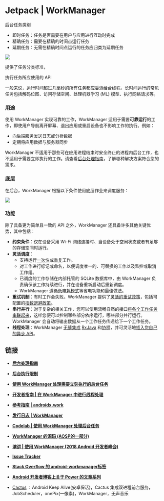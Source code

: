 # Jetpack | WorkManager

后台任务类别

- 即时任务：任务是否需要在用户与应用进行互动时完成
- 精确任务：需要在精确的时间点运行任务
- 延期任务：无需在精确时间点运行的任务应归类为延期任务

![](https://developer.android.google.cn/images/guide/background/task-category-tree.png)

提供了任务分类标准，

执行任务所应使用的 API

一般来说，运行时间超过几毫秒的所有任务都应委派给台线程。长时间运行的常见任务包括解码位图、访问存储空间、处理机器学习 (ML) 模型、执行网络请求等。



### 用途

使用 WorkManager 实现可靠的工作，WorkManager 适用于需要**可靠运行**的工作，即使用户导航离开屏幕、退出应用或重启设备也不影响工作的执行。例如：

- 向后端服务发送日志或分析数据
- 定期将应用数据与服务器同步

WorkManager 不适用于那些可在应用进程结束时安全终止的进程内后台工作，也不适用于需要立即执行的工作。请查看[后台处理指南](https://developer.android.google.cn/guide/background)，了解哪种解决方案符合您的需求。

### 底层

在后台，WorkManager 根据以下条件使用底层作业来调度服务：

![](https://developer.android.google.cn/images/topic/libraries/architecture/workmanager/overview-criteria.png)



### 功能

除了具备更为简单且一致的 API 之外，WorkManager 还具备许多其他关键优势，其中包括：

- **约束条件**：仅在设备采用 Wi-Fi 网络连接时、当设备处于空闲状态或者有足够的存储空间时运行。
- **灵活调度**：
  - 支持运行[一次性](https://developer.android.google.cn/reference/androidx/work/OneTimeWorkRequest)或[重复](https://developer.android.google.cn/reference/androidx/work/PeriodicWorkRequest)工作。
  - 对工作进行标记或命名，以便调度唯一的、可替换的工作以及监控或取消工作组。
  - 已调度的工作存储在内部托管的 SQLite 数据库中，由 WorkManager 负责确保该工作持续进行，并在设备重新启动后重新调度。
  - WorkManager 遵循[低电耗模式](https://developer.android.google.cn/training/monitoring-device-state/doze-standby)等省电功能和最佳做法。
- **重试机制**：有时工作会失败。WorkManager 提供了[灵活的重试政策](https://developer.android.google.cn/topic/libraries/architecture/workmanager/how-to/define-work#retries_backoff)，包括可配置的[指数退避政策](https://developer.android.google.cn/reference/androidx/work/BackoffPolicy)。
- **串行并行**：对于复杂的相关工作，您可以使用流畅自然的接口[将各个工作任务串联起来](https://developer.android.google.cn/topic/libraries/architecture/workmanager/how-to/chain-work)，这样您便可以控制哪些部分依序运行，哪些部分并行运行。WorkManager 会自动将输出数据从一个工作任务传递给下一个工作任务。
- **线程处理**：WorkManager [无缝集成](https://developer.android.google.cn/topic/libraries/architecture/workmanager/advanced/threading) [RxJava](https://developer.android.google.cn/topic/libraries/architecture/workmanager/advanced/rxworker) 和[协程](https://developer.android.google.cn/topic/libraries/architecture/workmanager/advanced/coroutineworker)，并可灵活地[插入您自己的异步 API](https://developer.android.google.cn/topic/libraries/architecture/workmanager/advanced/listenableworker)。





## 链接

- [**后台处理指南**](https://developer.android.google.cn/guide/background)

- [**后台执行限制**](https://developer.android.google.cn/about/versions/oreo/background)

- [**使用 WorkManager 处理需要立刻执行的后台任务**](https://juejin.cn/post/6946373301715337224)

- **[开发者指南 | 在 WorkManager 中进行线程处理](https://link.zhihu.com/?target=https%3A//developer.android.google.cn/topic/libraries/architecture/workmanager/)**
- **[参考指南 | androidx.work](https://link.zhihu.com/?target=https%3A//developer.android.google.cn/reference/androidx/work/package-summary)**
- **[发行日志 | WorkManager](https://link.zhihu.com/?target=https%3A//developer.android.google.cn/jetpack/androidx/releases/work)**
- **[Codelab | 使用 WorkManager 处理后台任务](https://link.zhihu.com/?target=https%3A//codelabs.developers.google.com/codelabs/android-workmanager)**
- **[WorkManager 的源码 (AOSP的一部分)](https://link.zhihu.com/?target=https%3A//android.googlesource.com/platform/frameworks/support/%2B/master/work)**
- **[演讲 | 使用 WorkManager (2018 Android 开发者峰会)](https://link.zhihu.com/?target=https%3A//www.youtube.com/watch%3Fv%3D83a4rYXsDs0)**
- **[Issue Tracker](https://link.zhihu.com/?target=https%3A//issuetracker.google.com/issues%3Fq%3Dcomponentid%3A409906)**
- **[Stack Overflow 的 android-workmanager标签](https://link.zhihu.com/?target=https%3A//stackoverflow.com/questions/tagged/android-workmanager)**
- **[Android 开发者博客上关于 Power 的文章系列](https://link.zhihu.com/?target=https%3A//android-developers.googleblog.com/search/label/Power%20series)**
- [Cactus](https://github.com/gyf-dev/Cactus) ：Android Keep Alive(安卓保活)，Cactus 集成双进程前台服务，JobScheduler，onePix(一像素)，WorkManager，无声音乐

